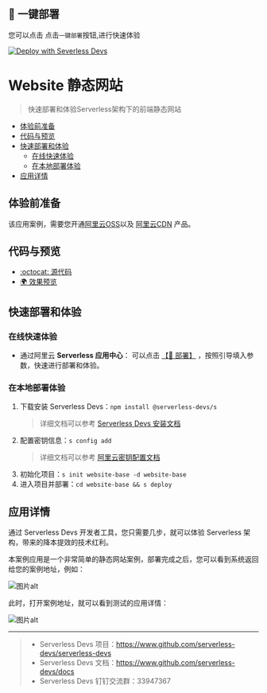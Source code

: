 ## 🚀 一键部署
您可以点击 点击`一键部署`按钮,进行快速体验

[![Deploy with Severless Devs](https://img.alicdn.com/imgextra/i4/O1CN01FJj5OH1wQp91MQNs5_!!6000000006303-55-tps-113-34.svg)](https://fcnext.console.aliyun.com/applications/create?template=website-base)

# Website 静态网站

> 快速部署和体验Serverless架构下的前端静态网站

- [体验前准备](#体验前准备)
- [代码与预览](#代码与预览)
- [快速部署和体验](#快速部署和体验)
    - [在线快速体验](#在线快速体验)
    - [在本地部署体验](#在本地部署体验)
- [应用详情](#应用详情)

## 体验前准备

该应用案例，需要您开通[阿里云OSS](https://oss.console.aliyun.com/)以及 [阿里云CDN](https://cdn.console.aliyun.com/) 产品。

## 代码与预览

- [:octocat: 源代码](https://github.com/devsapp/start-website/tree/master/website-base/src)
- [:earth_africa: 效果预览](http://django.web-framework.1583208943291465.cn-shenzhen.fc.devsapp.net/)

## 快速部署和体验
### 在线快速体验

- 通过阿里云 **Serverless 应用中心**： 可以点击 [【🚀 部署】](https://fcnext.console.aliyun.com/applications/create?template=website-base) ，按照引导填入参数，快速进行部署和体验。

### 在本地部署体验

1. 下载安装 Serverless Devs：`npm install @serverless-devs/s`
   > 详细文档可以参考 [Serverless Devs 安装文档](https://github.com/Serverless-Devs/Serverless-Devs/blob/master/docs/zh/install.md)
2. 配置密钥信息：`s config add`
   > 详细文档可以参考 [阿里云密钥配置文档](https://github.com/devsapp/fc/blob/main/docs/zh/config.md)
3. 初始化项目：`s init website-base -d website-base`
4. 进入项目并部署：`cd website-base && s deploy`

## 应用详情
通过 Serverless Devs 开发者工具，您只需要几步，就可以体验 Serverless 架构，带来的降本提效的技术红利。

本案例应用是一个非常简单的静态网站案例，部署完成之后，您可以看到系统返回给您的案例地址，例如：

![图片alt](https://img.alicdn.com/imgextra/i3/O1CN01qtDy7d1GqjgkaTlrS_!!6000000000674-0-tps-720-190.jpg)

此时，打开案例地址，就可以看到测试的应用详情：

![图片alt](https://img.alicdn.com/imgextra/i2/O1CN01TupCnM1Q0CPjP3JJG_!!6000000001913-2-tps-2478-1312.png)

-----

> - Serverless Devs 项目：https://www.github.com/serverless-devs/serverless-devs
> - Serverless Devs 文档：https://www.github.com/serverless-devs/docs
> - Serverless Devs 钉钉交流群：33947367    